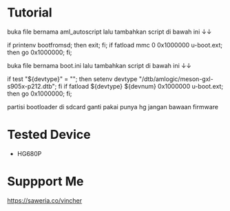 # Tutorial

buka file bernama aml_autoscript lalu tambahkan script di bawah ini ↓↓

if printenv bootfromsd; then exit; fi;
if fatload mmc 0 0x1000000 u-boot.ext; then go 0x1000000; fi;

buka file bernama boot.ini lalu tambahkan script di bawah ini ↓↓

if test "${devtype}" = ""; then setenv devtype "/dtb/amlogic/meson-gxl-s905x-p212.dtb"; fi
if fatload ${devtype} ${devnum} 0x1000000 u-boot.ext; then go 0x1000000; fi;

partisi bootloader di sdcard ganti pakai punya hg jangan bawaan firmware

# Tested Device
- HG680P

# Suppport Me
https://saweria.co/vincher
